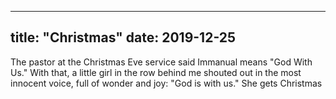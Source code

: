 
---
title: "Christmas"
date: 2019-12-25
---

The pastor at the Christmas Eve service said Immanual means "God With Us." With that,
a little girl in the row behind me shouted out in the most innocent voice, full of
wonder and joy: "God is with us."
She gets Christmas
